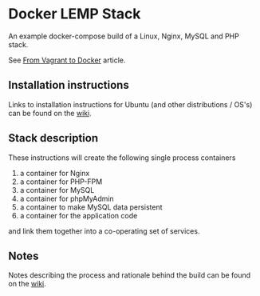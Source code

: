 # Docker LEMP Stack
An example docker-compose build of a Linux, Nginx, MySQL and PHP stack.

See [From Vagrant to Docker]( http://blog.osteel.me/posts/2015/12/18/from-vagrant-to-docker-how-to-use-docker-for-local-web-development.html?_tmc=p9YSlYM8PUi910_DgJBWHWy5TAOXitPRIcD-63k32ac&mkt_tok=3RkMMJWWfF9wsRonuqTMZKXonjHpfsX57e0oX66%2FlMI%2F0ER3fOvrPUfGjI4DTsJjI%2BSLDwEYGJlv6SgFQ7LMMaZq1rgMXBk%3D) article.

## Installation instructions
Links to installation instructions for Ubuntu (and other distributions / OS's) can be found on the [wiki](https://github.com/am2100/docker-lemp-stack/wiki).

## Stack description
These instructions will create the following single process containers

1. a container for Nginx
1. a container for PHP-FPM
1. a container for MySQL
1. a container for phpMyAdmin
1. a container to make MySQL data persistent
1. a container for the application code
 
and link them together into a co-operating set of services.

## Notes
Notes describing the process and rationale behind the build can be found on the [wiki](https://github.com/am2100/docker-lemp-stack/wiki/Docker-LEMP-stack-notes).

